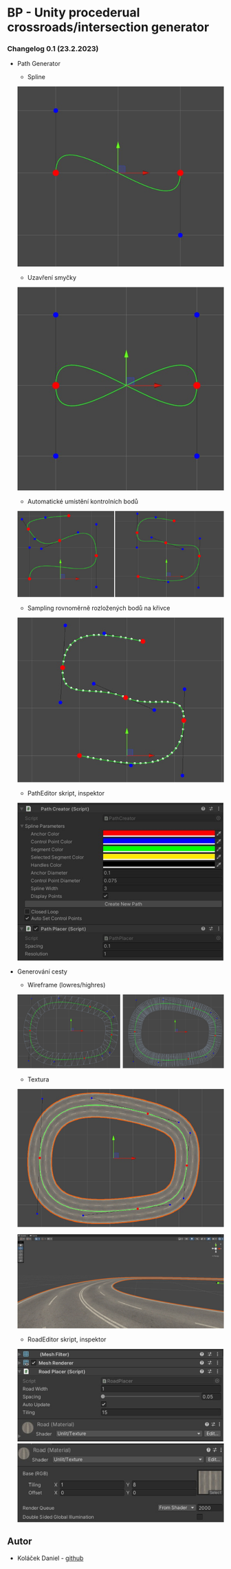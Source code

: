 # BP - Unity procederual crossroads/intersection generator 

### Changelog 0.1 (23.2.2023)
* Path Generator
  - Spline
  
  ![Spline_img](Changelogs/0.1/Images/1.jpg)
  - Uzavření smyčky

  ![Loop_img](Changelogs/0.1/Images/2.jpg)
  - Automatické umístění kontrolních bodů

  ![Autoplace_img](Changelogs/0.1/Images/3.jpg)
  - Sampling rovnoměrně rozložených bodů na křivce

  ![Sampling_img](Changelogs/0.1/Images/4.jpg)
  - PathEditor skript, inspektor

  ![Sampling_img](Changelogs/0.1/Images/5.jpg)
* Generování cesty
  - Wireframe (lowres/highres)

  ![Sampling_img](Changelogs/0.1/Images/6.jpg)
  - Textura

  ![Sampling_img](Changelogs/0.1/Images/7.jpg)

  ![Sampling_img](Changelogs/0.1/Images/8.jpg)
  - RoadEditor skript, inspektor

  ![Sampling_img](Changelogs/0.1/Images/9.jpg)

## Autor

- Koláček Daniel - [github](https://github.com/Salares)
